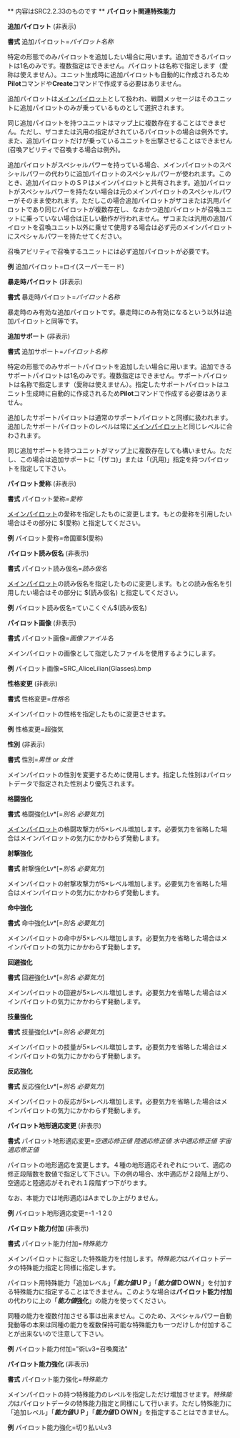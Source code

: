 ** 内容はSRC2.2.33のものです **
**パイロット関連特殊能力**

**追加パイロット** (非表示)

**書式** 追加パイロット=*パイロット名称*

特定の形態でのみパイロットを追加したい場合に用います。追加できるパイロットは1名のみです。複数指定はできません。パイロットは名称で指定します（愛称は使えません）。ユニット生成時に追加パイロットも自動的に作成されるため**Pilot**コマンドや**Create**コマンドで作成する必要はありません。

追加パイロットは[メインパイロット](メインパイロット.md)として扱われ、戦闘メッセージはそのユニットに追加パイロットのみが乗っているものとして選択されます。

同じ追加パイロットを持つユニットはマップ上に複数存在することはできません。ただし、ザコまたは汎用の指定がされているパイロットの場合は例外です。また、追加パイロットだけが乗っているユニットを出撃させることはできません(召喚アビリティで召喚する場合は例外)。

追加パイロットがスペシャルパワーを持っている場合、メインパイロットのスペシャルパワーの代わりに追加パイロットのスペシャルパワーが使われます。このとき、追加パイロットのＳＰはメインパイロットと共有されます。追加パイロットがスペシャルパワーを持たない場合は元のメインパイロットのスペシャルパワーがそのまま使われます。ただしこの場合追加パイロットがザコまたは汎用パイロットであり同じパイロットが複数存在し、なおかつ追加パイロットが召喚ユニットに乗っていない場合は正しい動作が行われません。ザコまたは汎用の追加パイロットを召喚ユニット以外に乗せて使用する場合は必ず元のメインパイロットにスペシャルパワーを持たせてください。

召喚アビリティで召喚するユニットには必ず追加パイロットが必要です。

**例** 追加パイロット=ロイ(スーパーモード)

**暴走時パイロット** (非表示)

**書式** 暴走時パイロット=*パイロット名称*

暴走時のみ有効な追加パイロットです。暴走時にのみ有効になるという以外は追加パイロットと同等です。

**追加サポート** (非表示)

**書式** 追加サポート=*パイロット名称*

特定の形態でのみサポートパイロットを追加したい場合に用います。追加できるサポートパイロットは1名のみです。複数指定はできません。サポートパイロットは名称で指定します（愛称は使えません）。指定したサポートパイロットはユニット生成時に自動的に作成されるため**Pilot**コマンドで作成する必要はありません。

追加したサポートパイロットは通常のサポートパイロットと同様に扱われます。追加したサポートパイロットのレベルは常に[メインパイロット](メインパイロット.md)と同じレベルに合わされます。

同じ追加サポートを持つユニットがマップ上に複数存在しても構いません。ただし、この場合は追加サポートに「(ザコ)」または「(汎用)」指定を持つパイロットを指定して下さい。

**パイロット愛称** (非表示)

**書式** パイロット愛称=*愛称*

[メインパイロット](メインパイロット.md)の愛称を指定したものに変更します。もとの愛称を引用したい場合はその部分に $(愛称) と指定してください。

**例** パイロット愛称=帝国軍$(愛称)

**パイロット読み仮名** (非表示)

**書式** パイロット読み仮名=*読み仮名*

[メインパイロット](メインパイロット.md)の読み仮名を指定したものに変更します。もとの読み仮名を引用したい場合はその部分に $(読み仮名) と指定してください。

**例** パイロット読み仮名=ていこくぐん$(読み仮名)

**パイロット画像** (非表示)

**書式** パイロット画像=*画像ファイル名*

メインパイロットの画像として指定したファイルを使用するようにします。

**例** パイロット画像=SRC\_AliceLilian(Glasses).bmp

**性格変更** (非表示)

**書式** 性格変更=*性格名*

メインパイロットの性格を指定したものに変更させます。

**例** 性格変更=超強気

**性別** (非表示)

**書式** 性別=*男性 or 女性*

メインパイロットの性別を変更するために使用します。指定した性別はパイロットデータで指定された性別より優先されます。

**格闘強化**

**書式** 格闘強化Lv\*[=*別名 必要気力*]

[メインパイロット](メインパイロット.md)の格闘攻撃力が5×レベル増加します。必要気力を省略した場合はメインパイロットの気力にかかわらず発動します。

**射撃強化**

**書式** 射撃強化Lv\*[=*別名 必要気力*]

メインパイロットの射撃攻撃力が5×レベル増加します。必要気力を省略した場合はメインパイロットの気力にかかわらず発動します。

**命中強化**

**書式** 命中強化Lv\*[=*別名 必要気力*]

メインパイロットの命中が5×レベル増加します。必要気力を省略した場合はメインパイロットの気力にかかわらず発動します。

**回避強化**

**書式** 回避強化Lv\*[=*別名 必要気力*]

メインパイロットの回避が5×レベル増加します。必要気力を省略した場合はメインパイロットの気力にかかわらず発動します。

**技量強化**

**書式** 技量強化Lv\*[=*別名 必要気力*]

メインパイロットの技量が5×レベル増加します。必要気力を省略した場合はメインパイロットの気力にかかわらず発動します。

**反応強化**

**書式** 反応強化Lv\*[=*別名 必要気力*]

メインパイロットの反応が5×レベル増加します。必要気力を省略した場合はメインパイロットの気力にかかわらず発動します。

**パイロット地形適応変更** (非表示)

**書式** パイロット地形適応変更=*空適応修正値 陸適応修正値 水中適応修正値 宇宙適応修正値*

パイロットの地形適応を変更します。４種の地形適応それぞれについて、適応の修正段階数を数値で指定して下さい。下の例の場合、水中適応が２段階上がり、空適応と陸適応がそれぞれ１段階ずつ下がります。

なお、本能力では地形適応はAまでしか上がりません。

**例** パイロット地形適応変更=-1 -1 2 0

**パイロット能力付加** (非表示)

**書式** パイロット能力付加=*特殊能力*

メインパイロットに指定した特殊能力を付加します。*特殊能力*はパイロットデータの特殊能力指定と同様に指定します。

パイロット用特殊能力「追加レベル」「***能力値*ＵＰ**」「***能力値*ＤＯＷＮ**」を付加する特殊能力に指定することはできません。このような場合は**パイロット能力付加**の代わりに上の「***能力値*強化**」の能力を使ってください。

同種の能力を複数付加させる事は出来ません。このため、スペシャルパワー自動発動等の本来は同種の能力を複数保持可能な特殊能力も一つだけしか付加することが出来ないので注意して下さい。

**例** パイロット能力付加="術Lv3=召喚魔法"

**パイロット能力強化** (非表示)

**書式** パイロット能力強化=*特殊能力*

メインパイロットの持つ特殊能力のレベルを指定しただけ増加させます。*特殊能力*はパイロットデータの特殊能力指定と同様にして行います。ただし特殊能力に「追加レベル」「***能力値*ＵＰ**」「***能力値*ＤＯＷＮ**」を指定することはできません。

**例** パイロット能力強化=切り払いLv3
